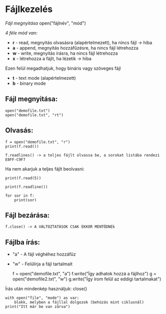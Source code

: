 # Fájlkezelés

*Fájl megnyitása*
    open("fájlnév", "mód")

*4 féle mód van:*
- **r** - read, megnyitás olvasásra (alapértelmezett), ha nincs fájl -> hiba
- **a** - append, megnyitás hozzáfűzésre, ha nincs fájl létrehozza
- **w** - write, megnyitás írásra, ha nincs fájl létrehozza
- **x** - létrehozza a fájlt, ha lézetik -> hiba

Ezen felül megadhatjuk, hogy bináris vagy szöveges fájl
- **t** - text mode (alapértelmezett)
- **b** - binary mode

## Fájl megnyitása:
    open("demofile.txt")
    open("demofile.txt", "rt")


## Olvasás:
    f = open("demofile.txt", "r")
    print(f.read())

    f.readlines() -> a teljes fájlt olvassa be, a sorokat listába rendezi E8FF-C9F7

Ha nem akarjuk a teljes fájlt beolvasni:

    print(f.read(5))

    print(f.readline())

    for sor in f:
        print(sor)

## Fájl bezárása:
    f.close() -> A VÁLTOZTATÁSOK CSAK EKKOR MENTŐDNEk

## Fájlba írás:
- "a"  - A fájl véghéhez hozzáfűz
- "w"  - Felülírja a fájl tartalmait

    f = open("demofile.txt", "a")
    f.write("Így adhatok hozzá a fájlhoz")
    g = open("demofile2.txt", "w")
    g.write("Így írom felül az eddigi tartalmakat")


Írás után mindenkép használjuk: close()

    with open("file", "mode") as var:
        blokk, melyben a fájllal dolgozok (behúzás mint ciklusnál)
    print("Itt már be van zárva")
